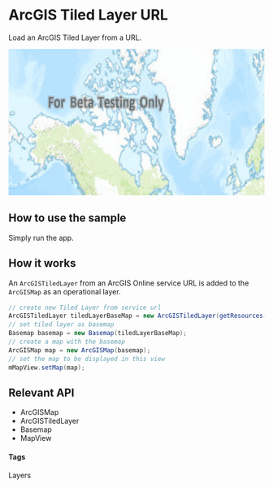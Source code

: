 # ArcGIS Tiled Layer URL
Load an ArcGIS Tiled Layer from a URL.

![Tiled Layer from URL App](arcgis-tiledlayer-url.png)

## How to use the sample
Simply run the app.

## How it works
An `ArcGISTiledLayer` from an ArcGIS Online service URL is added to the `ArcGISMap` as an operational layer.

```java
// create new Tiled Layer from service url
ArcGISTiledLayer tiledLayerBaseMap = new ArcGISTiledLayer(getResources().getString(R.string.world_topo_service));
// set tiled layer as basemap
Basemap basemap = new Basemap(tiledLayerBaseMap);
// create a map with the basemap
ArcGISMap map = new ArcGISMap(basemap);
// set the map to be displayed in this view
mMapView.setMap(map);
```

## Relevant API
* ArcGISMap
* ArcGISTiledLayer
* Basemap
* MapView

#### Tags
Layers